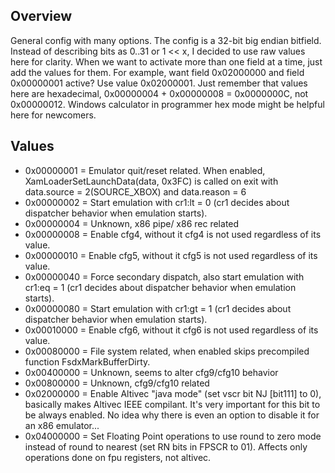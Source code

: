 ## Overview
General config with many options. The config is a 32-bit big endian bitfield. Instead of describing bits as 0..31 or 1 << x, I decided to use raw values here for clarity.
When we want to activate more than one field at a time, just add the values for them. For example, want field 0x02000000 and field 0x00000001 active? Use value 0x02000001. Just remember that values here are hexadecimal, 0x00000004 + 0x00000008 = 0x0000000C, not 0x00000012. Windows calculator in programmer hex mode might be helpful here for newcomers.

## Values
* 0x00000001 = Emulator quit/reset related. When enabled, XamLoaderSetLaunchData(data, 0x3FC) is called on exit with data.source = 2(SOURCE_XBOX) and data.reason = 6
* 0x00000002 = Start emulation with cr1:lt = 0 (cr1 decides about dispatcher behavior when emulation starts).
* 0x00000004 = Unknown, x86 pipe/ x86 rec related
* 0x00000008 = Enable cfg4, without it cfg4 is not used regardless of its value.
* 0x00000010 = Enable cfg5, without it cfg5 is not used regardless of its value.
* 0x00000040 = Force secondary dispatch, also start emulation with cr1:eq = 1 (cr1 decides about dispatcher behavior when emulation starts).
* 0x00000080 = Start emulation with cr1:gt = 1 (cr1 decides about dispatcher behavior when emulation starts).
* 0x00010000 = Enable cfg6, without it cfg6 is not used regardless of its value.
* 0x00080000 = File system related, when enabled skips precompiled function FsdxMarkBufferDirty.
* 0x00400000 = Unknown, seems to alter cfg9/cfg10 behavior
* 0x00800000 = Unknown, cfg9/cfg10 related
* 0x02000000 = Enable Altivec "java mode" (set vscr bit NJ [bit111] to 0), basically makes Altivec IEEE compilant. It's very important for this bit to be always enabled. No idea why there is even an option to disable it for an x86 emulator...
* 0x04000000 = Set Floating Point operations to use round to zero mode instead of round to nearest (set RN bits in FPSCR to 01). Affects only operations done on fpu registers, not altivec.
